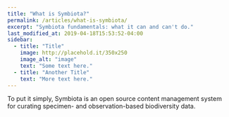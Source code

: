 ```yaml
---
title: "What is Symbiota?"
permalink: /articles/what-is-symbiota/
excerpt: "Symbiota fundamentals: what it can and can't do."
last_modified_at: 2019-04-18T15:53:52-04:00
sidebar:
  - title: "Title"
    image: http://placehold.it/350x250
    image_alt: "image"
    text: "Some text here."
  - title: "Another Title"
    text: "More text here."
---
```


To put it simply, Symbiota is an open source content management system for curating specimen- and observation-based biodiversity data. 